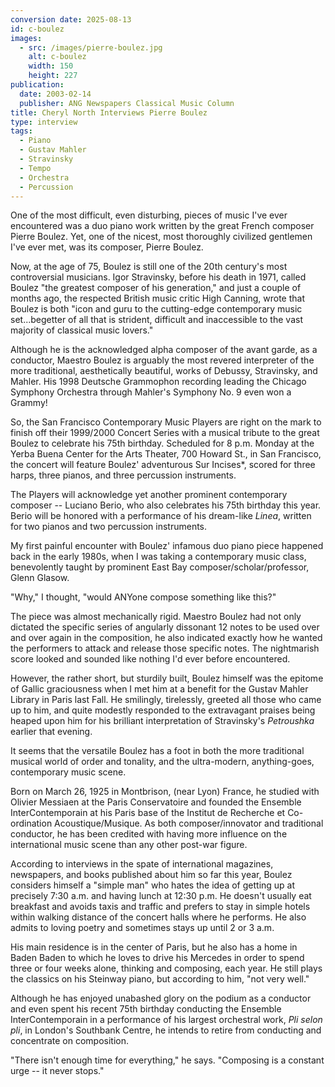 ```yaml
---
conversion date: 2025-08-13
id: c-boulez
images:
  - src: /images/pierre-boulez.jpg
    alt: c-boulez
    width: 150
    height: 227
publication:
  date: 2003-02-14
  publisher: ANG Newspapers Classical Music Column
title: Cheryl North Interviews Pierre Boulez
type: interview
tags:
  - Piano
  - Gustav Mahler
  - Stravinsky
  - Tempo
  - Orchestra
  - Percussion
---
```

One of the most difficult, even disturbing, pieces of music I've ever encountered was a duo piano work written by the great French composer Pierre Boulez. Yet, one of the nicest, most thoroughly civilized gentlemen I've ever met, was its composer, Pierre Boulez.

Now, at the age of 75, Boulez is still one of the 20th century's most controversial musicians. Igor Stravinsky, before his death in 1971, called Boulez "the greatest composer of his generation," and just a couple of months ago, the respected British music critic High Canning, wrote that Boulez is both "icon and guru to the cutting-edge contemporary music set...begetter of all that is strident, difficult and inaccessible to the vast majority of classical music lovers."

Although he is the acknowledged alpha composer of the avant garde, as a conductor, Maestro Boulez is arguably the most revered interpreter of the more traditional, aesthetically beautiful, works of Debussy, Stravinsky, and Mahler. His 1998 Deutsche Grammophon recording leading the Chicago Symphony Orchestra through Mahler's Symphony No. 9 even won a Grammy!


So, the San Francisco Contemporary Music Players are right on the mark to finish off their 1999/2000 Concert Series with a musical tribute to the great Boulez to celebrate his 75th birthday. Scheduled for 8 p.m. Monday at the Yerba Buena Center for the Arts Theater, 700 Howard St., in San Francisco, the concert will feature Boulez' adventurous Sur Incises*, scored for three harps, three pianos, and three percussion instruments.

The Players will acknowledge yet another prominent contemporary composer -- Luciano Berio, who also celebrates his 75th birthday this year. Berio will be honored with a performance of his dream-like *Linea*, written for two pianos and two percussion instruments.

My first painful encounter with Boulez' infamous duo piano piece happened back in the early 1980s, when I was taking a contemporary music class, benevolently taught by prominent East Bay composer/scholar/professor, Glenn Glasow.

"Why," I thought, "would ANYone compose something like this?"

The piece was almost mechanically rigid. Maestro Boulez had not only dictated the specific series of angularly dissonant 12 notes to be used over and over again in the composition, he also indicated exactly how he wanted the performers to attack and release those specific notes. The nightmarish score looked and sounded like nothing I'd ever before encountered.

However, the rather short, but sturdily built, Boulez himself was the epitome of Gallic graciousness when I met him at a benefit for the Gustav Mahler Library in Paris last Fall. He smilingly, tirelessly, greeted all those who came up to him, and quite modestly responded to the extravagant praises being heaped upon him for his brilliant interpretation of Stravinsky's *Petroushka* earlier that evening.

It seems that the versatile Boulez has a foot in both the more traditional musical world of order and tonality, and the ultra-modern, anything-goes, contemporary music scene.

Born on March 26, 1925 in Montbrison, (near Lyon) France, he studied with Olivier Messiaen at the Paris Conservatoire and founded the Ensemble InterContemporain at his Paris base of the Institut de Recherche et Co-ordination Acoustique/Musique. As both composer/innovator and traditional conductor, he has been credited with having more influence on the international music scene than any other post-war figure.

According to interviews in the spate of international magazines, newspapers, and books published about him so far this year, Boulez considers himself a "simple man" who hates the idea of getting up at precisely 7:30 a.m. and having lunch at 12:30 p.m. He doesn't usually eat breakfast and avoids taxis and traffic and prefers to stay in simple hotels within walking distance of the concert halls where he performs. He also admits to loving poetry and sometimes stays up until 2 or 3 a.m.

His main residence is in the center of Paris, but he also has a home in Baden Baden to which he loves to drive his Mercedes in order to spend three or four weeks alone, thinking and composing, each year. He still plays the classics on his Steinway piano, but according to him, "not very well."

Although he has enjoyed unabashed glory on the podium as a conductor and even spent his recent 75th birthday conducting the Ensemble InterContemporain in a performance of his largest orchestral work, *Pli selon pli*, in London's Southbank Centre, he intends to retire from conducting and concentrate on composition.

"There isn't enough time for everything," he says. "Composing is a constant urge -- it never stops."


